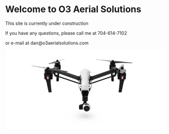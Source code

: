 <html>

<body>
  <h1>Welcome to O3 Aerial Solutions</h1>
  <p>This site is currently under construction</p>
  <p> If you have any questions, please call me at 704-614-7102</p>
  <p> or e-mail at dan@o3aerialsolutions.com </p>
  <img src="docs/assets/SpxP.gif" alt="hi" class="inline"/>

</body>

</html>
